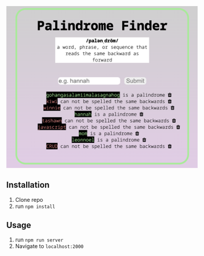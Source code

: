 ![21 Savage](public/palindrome.png)

## Installation

1. Clone repo
2. run `npm install`

## Usage

1. run `npm run server`
2. Navigate to `localhost:2000`
